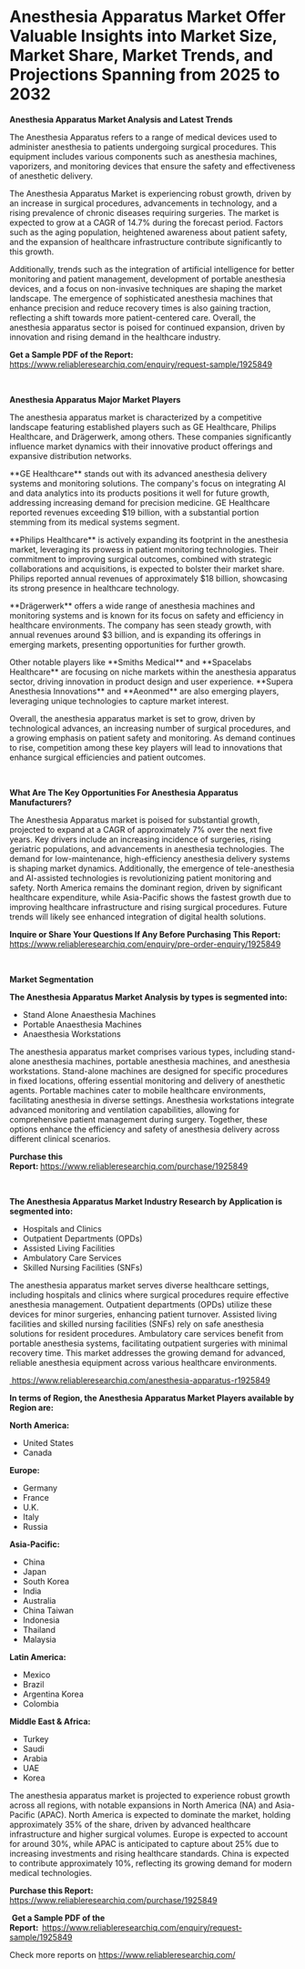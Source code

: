 <p><h1>Anesthesia Apparatus Market Offer Valuable Insights into Market Size, Market Share, Market Trends, and Projections Spanning from 2025 to 2032</h1></p><p><strong>Anesthesia Apparatus Market Analysis and Latest Trends</strong></p>
<p><p>The Anesthesia Apparatus refers to a range of medical devices used to administer anesthesia to patients undergoing surgical procedures. This equipment includes various components such as anesthesia machines, vaporizers, and monitoring devices that ensure the safety and effectiveness of anesthetic delivery. </p><p>The Anesthesia Apparatus Market is experiencing robust growth, driven by an increase in surgical procedures, advancements in technology, and a rising prevalence of chronic diseases requiring surgeries. The market is expected to grow at a CAGR of 14.7% during the forecast period. Factors such as the aging population, heightened awareness about patient safety, and the expansion of healthcare infrastructure contribute significantly to this growth. </p><p>Additionally, trends such as the integration of artificial intelligence for better monitoring and patient management, development of portable anesthesia devices, and a focus on non-invasive techniques are shaping the market landscape. The emergence of sophisticated anesthesia machines that enhance precision and reduce recovery times is also gaining traction, reflecting a shift towards more patient-centered care. Overall, the anesthesia apparatus sector is poised for continued expansion, driven by innovation and rising demand in the healthcare industry.</p></p>
<p><strong>Get a Sample PDF of the Report:&nbsp;</strong> <a href="https://www.reliableresearchiq.com/enquiry/request-sample/1925849?utm_campaign=1835&utm_medium=2&utm_source=Github&utm_content=ia&utm_term=28032025&utm_id=anesthesia-apparatus">https://www.reliableresearchiq.com/enquiry/request-sample/1925849</a></p>
<p>&nbsp;</p>
<p><strong>Anesthesia Apparatus Major Market Players</strong></p>
<p><p>The anesthesia apparatus market is characterized by a competitive landscape featuring established players such as GE Healthcare, Philips Healthcare, and Drägerwerk, among others. These companies significantly influence market dynamics with their innovative product offerings and expansive distribution networks.</p><p>**GE Healthcare** stands out with its advanced anesthesia delivery systems and monitoring solutions. The company's focus on integrating AI and data analytics into its products positions it well for future growth, addressing increasing demand for precision medicine. GE Healthcare reported revenues exceeding $19 billion, with a substantial portion stemming from its medical systems segment.</p><p>**Philips Healthcare** is actively expanding its footprint in the anesthesia market, leveraging its prowess in patient monitoring technologies. Their commitment to improving surgical outcomes, combined with strategic collaborations and acquisitions, is expected to bolster their market share. Philips reported annual revenues of approximately $18 billion, showcasing its strong presence in healthcare technology.</p><p>**Drägerwerk** offers a wide range of anesthesia machines and monitoring systems and is known for its focus on safety and efficiency in healthcare environments. The company has seen steady growth, with annual revenues around $3 billion, and is expanding its offerings in emerging markets, presenting opportunities for further growth.</p><p>Other notable players like **Smiths Medical** and **Spacelabs Healthcare** are focusing on niche markets within the anesthesia apparatus sector, driving innovation in product design and user experience. **Supera Anesthesia Innovations** and **Aeonmed** are also emerging players, leveraging unique technologies to capture market interest.</p><p>Overall, the anesthesia apparatus market is set to grow, driven by technological advances, an increasing number of surgical procedures, and a growing emphasis on patient safety and monitoring. As demand continues to rise, competition among these key players will lead to innovations that enhance surgical efficiencies and patient outcomes.</p></p>
<p>&nbsp;</p>
<p><strong>What Are The Key Opportunities For Anesthesia Apparatus Manufacturers?</strong></p>
<p><p>The Anesthesia Apparatus market is poised for substantial growth, projected to expand at a CAGR of approximately 7% over the next five years. Key drivers include an increasing incidence of surgeries, rising geriatric populations, and advancements in anesthesia technologies. The demand for low-maintenance, high-efficiency anesthesia delivery systems is shaping market dynamics. Additionally, the emergence of tele-anesthesia and AI-assisted technologies is revolutionizing patient monitoring and safety. North America remains the dominant region, driven by significant healthcare expenditure, while Asia-Pacific shows the fastest growth due to improving healthcare infrastructure and rising surgical procedures. Future trends will likely see enhanced integration of digital health solutions.</p></p>
<p><strong>Inquire or Share Your Questions If Any Before Purchasing This Report:</strong> <a href="https://www.reliableresearchiq.com/enquiry/pre-order-enquiry/1925849?utm_campaign=1835&utm_medium=2&utm_source=Github&utm_content=ia&utm_term=28032025&utm_id=anesthesia-apparatus">https://www.reliableresearchiq.com/enquiry/pre-order-enquiry/1925849</a></p>
<p>&nbsp;</p>
<p><strong>Market Segmentation</strong></p>
<p><strong>The Anesthesia Apparatus Market Analysis by types is segmented into:</strong></p>
<p><ul><li>Stand Alone Anaesthesia Machines</li><li>Portable Anaesthesia Machines</li><li>Anaesthesia Workstations</li></ul></p>
<p><p>The anesthesia apparatus market comprises various types, including stand-alone anesthesia machines, portable anesthesia machines, and anesthesia workstations. Stand-alone machines are designed for specific procedures in fixed locations, offering essential monitoring and delivery of anesthetic agents. Portable machines cater to mobile healthcare environments, facilitating anesthesia in diverse settings. Anesthesia workstations integrate advanced monitoring and ventilation capabilities, allowing for comprehensive patient management during surgery. Together, these options enhance the efficiency and safety of anesthesia delivery across different clinical scenarios.</p></p>
<p><strong>Purchase this Report:&nbsp;</strong><a href="https://www.reliableresearchiq.com/purchase/1925849?utm_campaign=1835&utm_medium=2&utm_source=Github&utm_content=ia&utm_term=28032025&utm_id=anesthesia-apparatus">https://www.reliableresearchiq.com/purchase/1925849</a></p>
<p>&nbsp;</p>
<p><strong>The Anesthesia Apparatus Market Industry Research by Application is segmented into:</strong></p>
<p><ul><li>Hospitals and Clinics</li><li>Outpatient Departments (OPDs)</li><li>Assisted Living Facilities</li><li>Ambulatory Care Services</li><li>Skilled Nursing Facilities (SNFs)</li></ul></p>
<p><p>The anesthesia apparatus market serves diverse healthcare settings, including hospitals and clinics where surgical procedures require effective anesthesia management. Outpatient departments (OPDs) utilize these devices for minor surgeries, enhancing patient turnover. Assisted living facilities and skilled nursing facilities (SNFs) rely on safe anesthesia solutions for resident procedures. Ambulatory care services benefit from portable anesthesia systems, facilitating outpatient surgeries with minimal recovery time. This market addresses the growing demand for advanced, reliable anesthesia equipment across various healthcare environments.</p></p>
<p><a href="https://www.reliableresearchiq.com/anesthesia-apparatus-r1925849?utm_campaign=1835&utm_medium=2&utm_source=Github&utm_content=ia&utm_term=28032025&utm_id=anesthesia-apparatus">&nbsp;https://www.reliableresearchiq.com/anesthesia-apparatus-r1925849</a></p>
<p><strong>In terms of Region, the Anesthesia Apparatus Market Players available by Region are:</strong></p>
<p>
    <p> <strong> North America: </strong>
        <ul>
            <li>United States</li>
            <li>Canada</li>
        </ul>
        </p> 
    <p> <strong> Europe: </strong>
        <ul>
            <li>Germany</li>
            <li>France</li>
            <li>U.K.</li>
            <li>Italy</li>
            <li>Russia</li>
        </ul>
        </p> 
    <p> <strong> Asia-Pacific: </strong>
        <ul>
            <li>China</li>
            <li>Japan</li>
            <li>South Korea</li>
            <li>India</li>
            <li>Australia</li>
            <li>China Taiwan</li>
            <li>Indonesia</li>
            <li>Thailand</li>
            <li>Malaysia</li>
        </ul>
        </p> 
    <p> <strong> Latin America: </strong>
        <ul>
            <li>Mexico</li>
            <li>Brazil</li>
            <li>Argentina Korea</li>
            <li>Colombia</li>
        </ul>
        </p> 
    <p> <strong> Middle East & Africa: </strong>
        <ul>
            <li>Turkey</li>
            <li>Saudi</li>
            <li>Arabia</li>
            <li>UAE</li>
            <li>Korea</li>
        </ul>
    </p>
    </p>
<p><p>The anesthesia apparatus market is projected to experience robust growth across all regions, with notable expansions in North America (NA) and Asia-Pacific (APAC). North America is expected to dominate the market, holding approximately 35% of the share, driven by advanced healthcare infrastructure and higher surgical volumes. Europe is expected to account for around 30%, while APAC is anticipated to capture about 25% due to increasing investments and rising healthcare standards. China is expected to contribute approximately 10%, reflecting its growing demand for modern medical technologies.</p></p>
<p><strong>Purchase this Report: </strong><a href="https://www.reliableresearchiq.com/purchase/1925849?utm_campaign=1835&utm_medium=2&utm_source=Github&utm_content=ia&utm_term=28032025&utm_id=anesthesia-apparatus">https://www.reliableresearchiq.com/purchase/1925849</a></p>
<p>&nbsp;<strong>Get a Sample PDF of the Report:&nbsp;&nbsp;</strong><a href="https://www.reliableresearchiq.com/enquiry/request-sample/1925849?utm_campaign=1835&utm_medium=2&utm_source=Github&utm_content=ia&utm_term=28032025&utm_id=anesthesia-apparatus">https://www.reliableresearchiq.com/enquiry/request-sample/1925849</a></p>
<p><strong></strong></p>
<p>Check more reports on <a href="https://www.reliableresearchiq.com/?utm_campaign=1835&utm_medium=2&utm_source=Github&utm_content=ia&utm_term=28032025&utm_id=anesthesia-apparatus">https://www.reliableresearchiq.com/</a></p>